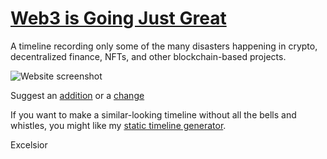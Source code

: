 # [Web3 is Going Just Great](https://web3isgoinggreat.com)

A timeline recording only some of the many disasters happening in crypto, decentralized finance, NFTs, and other blockchain-based projects.

![Website screenshot](/screenshot.png)

Suggest an [addition](https://github.com/molly/web3-is-going-great/issues/new?assignees=&labels=&template=new-entry.md&title=%5BNEW%5D) or a [change](https://github.com/molly/web3-is-going-great/issues/new?assignees=&labels=&template=change-to-existing-entry.md&title=%5BEDIT%5D)

If you want to make a similar-looking timeline without all the bells and whistles, you might like my
[static timeline generator](https://github.com/molly/static-timeline-generator).

Excelsior